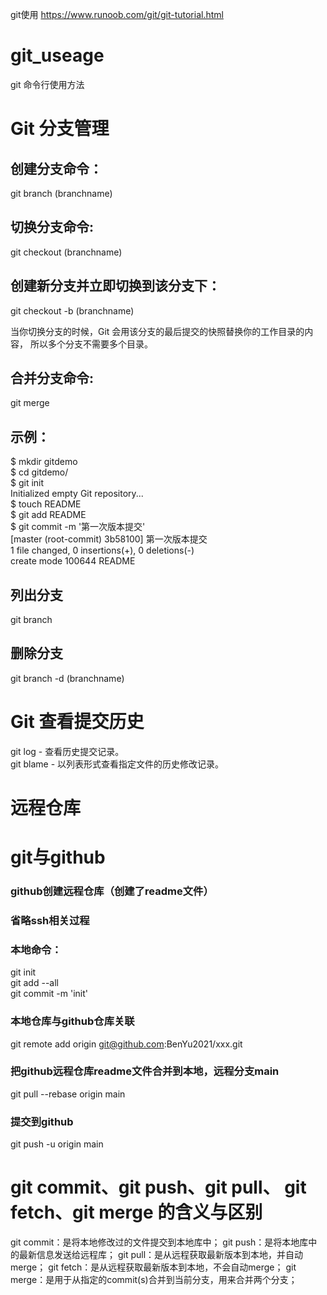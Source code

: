git使用 https://www.runoob.com/git/git-tutorial.html

# git_useage
git 命令行使用方法


# Git 分支管理
## 创建分支命令：
git branch (branchname)
## 切换分支命令:
git checkout (branchname)
## 创建新分支并立即切换到该分支下：
git checkout -b (branchname) 
 
当你切换分支的时候，Git 会用该分支的最后提交的快照替换你的工作目录的内容， 所以多个分支不需要多个目录。

## 合并分支命令:
git merge 

## 示例：
$ mkdir gitdemo  
$ cd gitdemo/  
$ git init  
Initialized empty Git repository...  
$ touch README  
$ git add README  
$ git commit -m '第一次版本提交'  
[master (root-commit) 3b58100] 第一次版本提交  
 1 file changed, 0 insertions(+), 0 deletions(-)  
 create mode 100644 README  
 
## 列出分支
git branch

## 删除分支
git branch -d (branchname)

# Git 查看提交历史
git log - 查看历史提交记录。  
git blame <file> - 以列表形式查看指定文件的历史修改记录。  
 
# 远程仓库

# git与github  
 
### github创建远程仓库（创建了readme文件）

### 省略ssh相关过程
 
### 本地命令：
git init   
git add --all  
git commit -m 'init'
### 本地仓库与github仓库关联
git remote add origin git@github.com:BenYu2021/xxx.git  
 
### 把github远程仓库readme文件合并到本地，远程分支main  
git pull --rebase origin main  
### 提交到github  
git push -u origin main
 
 
# git commit、git push、git pull、 git fetch、git merge 的含义与区别

git commit：是将本地修改过的文件提交到本地库中；
git push：是将本地库中的最新信息发送给远程库；
git pull：是从远程获取最新版本到本地，并自动merge；
git fetch：是从远程获取最新版本到本地，不会自动merge；
git merge：是用于从指定的commit(s)合并到当前分支，用来合并两个分支；
